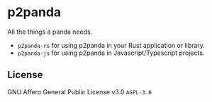 # p2panda

All the things a panda needs.

* `p2panda-rs` for using p2panda in your Rust application or library.
* `p2panda-js` for using p2panda in Javascript/Typescript projects.

## License

GNU Affero General Public License v3.0 `AGPL-3.0`
